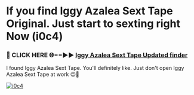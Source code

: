 # If you find Iggy Azalea Sext Tape Original. Just start to sexting right Now (i0c4)

<h3>🔴 CLICK HERE 🌐==►► <a href="https://tinyurl.com/2s32jyrn" rel="nofollow">Iggy Azalea Sext Tape Updated finder</a></h3>

I found Iggy Azalea Sext Tape. You'll definitely like. Just don't open Iggy Azalea Sext Tape at work 😉💬

[![i0c4](https://i.imgur.com/sZc9xG4.jpeg)](https://tinyurl.com/2s32jyrn)
